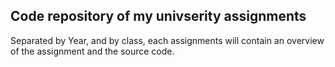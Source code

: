 ## Code repository of my univserity assignments

Separated by Year, and by class, each assignments will contain an overview of the assignment and the source code.

